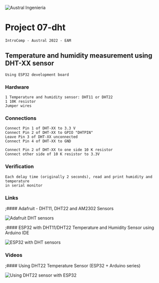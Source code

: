 

![Austral Ingenieria](https://encrypted-tbn0.gstatic.com/images?q=tbn%3AANd9GcQooGo7vQn4t9-6Bt46qZF-UY4_QFpYOeh7kVWzwpr_lbLr5wka)


# Project 07-dht

    IntroComp - Austral 2022 - EAM
    
##  Temperature and humidity measurement using DHT-XX sensor

    Using ESP32 development board

### Hardware

    1 Temperature and humidity sensor: DHT11 or DHT22
    1 10K resistor
    Jumper wires

###  Connections

    Connect Pin 1 of DHT-XX to 3.3 V
    Connect Pin 2 of DHT-XX to GPIO "DHTPIN"
    Leave Pin 3 of DHT-XX unconnected
    Connect Pin 4 of DHT-XX to GND

    Connect Pin 2 of DHT-XX to one side 10 K resistor
    Connect other side of 10 K resistor to 3.3V

###  Verification

    Each delay time (originally 2 seconds), read and print humidity and temperature
    in serial monitor

###  Links

;####    Adafruit -   DHT11, DHT22 and AM2302 Sensors

![Adafruit DHT sensors](https://learn.adafruit.com/dht)

;####    ESP32 with DHT11/DHT22 Temperature and Humidity Sensor using Arduino IDE

![ESP32 with DHT sensors](https://randomnerdtutorials.com/esp32-dht11-dht22-temperature-humidity-sensor-arduino-ide/)


### Videos

;####    Using DHT22 Temperature Sensor (ESP32 + Arduino series)

![Using DHT22 sensor with ESP32](https://www.youtube.com/watch?v=IPrEjQn_cTM)



